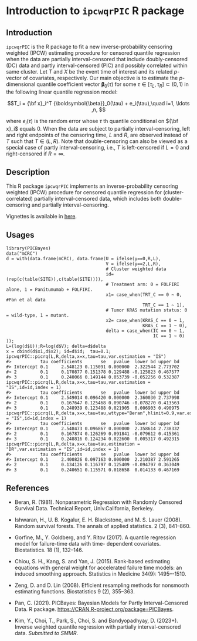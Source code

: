 # Introduction to `ipcwqrPIC` R package


## Introduction
`ipcwqrPIC` is the R package to fit a new inverse-probability censoring weighted (IPCW) estimating procedure for censored quantile regression when the data are partially interval-censored that include doubly-censored (DC) data and partly interval-censored (PIC) and possibly correlated within same cluster.
Let $T$ and $X$ be the event time of interest and its related $p$-vector of covariates, respectively.
Our main objective is to estimate 
the $p$-dimensional quantile coefficient vector ${\boldsymbol{\beta}}_0(\tau)$
for some $\tau \in[\tau_L,\tau_R]\subset (0, 1)$ 
in the following linear quantile regression model:

$$T_i = {\bf x}_i^T {\boldsymbol{\beta}}_0(\tau) + e_i(\tau),\quad i=1, \ldots ,n, $$

where $e_i(\tau)$ is the random error 
whose $\tau$ th quantile conditional on 
${\bf x}_i$ equals 0. 
When the data are subject to partially interval-censoring, 
left and right endpoints of the censoring time, $L$ and $R$,
are observed instead of $T$ such that $T\in(L,R)$.
Note that double-censoring  can also  be viewed as 
a special case of partly interval-censoring, 
i.e., $T$ is left-censored if $L=0$ and right-censored if $R=\infty$. 


## Description
This R package `ipcwqrPIC` implements an inverse-probability censoring weighted (IPCW) procedure for censored quantile regression for (cluster-correlated) partially interval-censored data, which includes both double-censoring and partially interval-censoring.

Vignettes is available in [here](http://htmlpreview.github.io/?https://github.com/YejiStat/ipcwqrPIC/blob/main/vignettes/ipcwqrPIC.html).


## Usages 
```{r}
library(PICBayes)
data("mCRC")
d = with(data.frame(mCRC), data.frame(U = ifelse(y==0,R,L),
                                      V = ifelse(y==2,L,R),
                                      # Cluster weighted data
                                      id=(rep(c(table(SITE)),c(table(SITE)))),
                                      # Treatment arm: 0 = FOLFIRI alone, 1 = Panitumumab + FOLFIRI.
                                      x1= case_when(TRT_C == 0 ~ 0, #Pan et al data
                                                    TRT_C == 1 ~ 1),
                                      # Tumor KRAS mutation status: 0 = wild-type, 1 = mutant.
                                      x2= case_when(KRAS_C == 0 ~ 1,
                                                    KRAS_C == 1 ~ 0),
                                      delta = case_when(IC == 0 ~ 1,
                                                        IC == 1 ~ 0)
));
L=(log(d$U));R=log(d$V); delta=d$delta
x = cbind(d$x1,d$x2); id=d$id;  tau=0.1;
ipcwqrPIC::picrq(L,R,delta,x=x,tau=tau,var.estimation = "IS")
#>           tau coefficients       se   pvalue  lower bd upper bd
#> Intercept 0.1     2.548123 0.115091 0.000000  2.322544 2.773702
#> 2         0.1     0.170877 0.151378 0.129488 -0.125823 0.467577
#> 3         0.1     0.240066 0.149144 0.053739 -0.052256 0.532387
ipcwqrPIC::picrq(L,R,delta,x=x,tau=tau,var.estimation = "IS",id=id,index = 1)
#>           tau coefficients       se   pvalue  lower bd upper bd
#> Intercept 0.1     2.549014 0.096420 0.000000  2.360030 2.737998
#> 2         0.1     0.167647 0.125468 0.090746 -0.078270 0.413563
#> 3         0.1     0.248939 0.123488 0.021905  0.006903 0.490975
ipcwqrPIC::picrq(L,R,delta,x=x,tau=tau,wttype="Beran",hlimit=0.9,var.estimation = "IS",id=id,index = 1)
#>           tau coefficients       se   pvalue  lower bd upper bd
#> Intercept 0.1     2.548473 0.096867 0.000000  2.358614 2.738332
#> 2         0.1     0.167874 0.126269 0.091841 -0.079612 0.415361
#> 3         0.1     0.248816 0.124234 0.022600  0.005317 0.492315
ipcwqrPIC::picrq(L,R,delta,x=x,tau=tau,estimation = "DR",var.estimation = "IS",id=id,index = 1)
#>           tau coefficients       se   pvalue  lower bd upper bd
#> Intercept 0.1     2.400826 0.097163 0.000000  2.210387 2.591265
#> 2         0.1     0.134126 0.116797 0.125409 -0.094797 0.363049
#> 3         0.1     0.240651 0.115571 0.018658  0.014133 0.467169
```


## References


* Beran, R. (1981). Nonparametric Regression with Randomly Censored Survival Data. Technical Report, Univ.California, Berkeley.

* Ishwaran, H., U. B. Kogalur, E. H. Blackstone, and M. S. Lauer (2008). Random survival forests. The annals of applied statistics. 2 (3), 841–860.

* Gorfine, M., Y. Goldberg, and Y. Ritov (2017). A quantile regression model for failure-time data with time-
dependent covariates. Biostatistics. 18 (1), 132–146.

* Chiou, S. H., Kang, S. and Yan, J. (2015). Rank-based estimating equations with general weight for accelerated failure time models: an induced smoothing approach. Statistics in Medicine 34(9): 1495–-1510.

* Zeng, D. and D. Lin (2008). Efficient resampling methods for nonsmooth estimating functions. Biostatistics 9 (2), 355–363.

* Pan, C. (2021). 
PICBayes: Bayesian Models for Partly Interval-Censored Data. R package. 
https://CRAN.R-project.org/package=PICBayes.

* Kim, Y., Choi, T., Park, S., Choi, S. and Bandyopadhyay, D. (2023+). 
Inverse weighted quantile regression with partially interval-censored data.
*Submitted to SMMR*.
